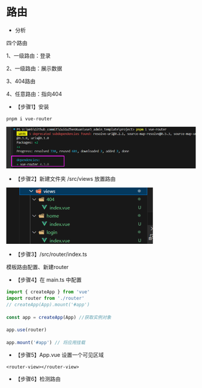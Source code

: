 # 路由

- 分析

四个路由

1、一级路由：登录

2、一级路由：展示数据

3、404路由

4、任意路由：指向404

- 【步骤1】安装

```
pnpm i vue-router 
```

 <img src="img/image-20240416165921297.png" alt="image-20240416165921297" style="zoom:80%;" />

- 【步骤2】新建文件夹 /src/views 放置路由

 <img src="img/image-20240416170257195.png" alt="image-20240416170257195" style="zoom:80%;" />

- 【步骤3】/src/router/index.ts

模板路由配置、新建router

- 【步骤4】在 main.ts 中配置

```typescript
import { createApp } from 'vue'
import router from './router'
// createApp(App).mount('#app')

const app = createApp(App) //获取实例对象

app.use(router)

app.mount('#app') // 将应用挂载
```

- 【步骤5】App.vue 设置一个可见区域

```
<router-view></router-view>
```

- 【步骤6】检测路由